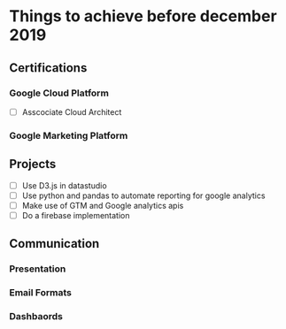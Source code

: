 # Things to achieve before december 2019

## Certifications

### Google Cloud Platform
* [ ] Asscociate Cloud Architect

### Google Marketing Platform
## Projects
* [ ] Use D3.js in datastudio
* [ ] Use python and pandas to automate reporting for google analytics
* [ ] Make use of GTM and Google analytics apis
* [ ] Do a firebase implementation
## Communication

### Presentation
### Email Formats
### Dashbaords
